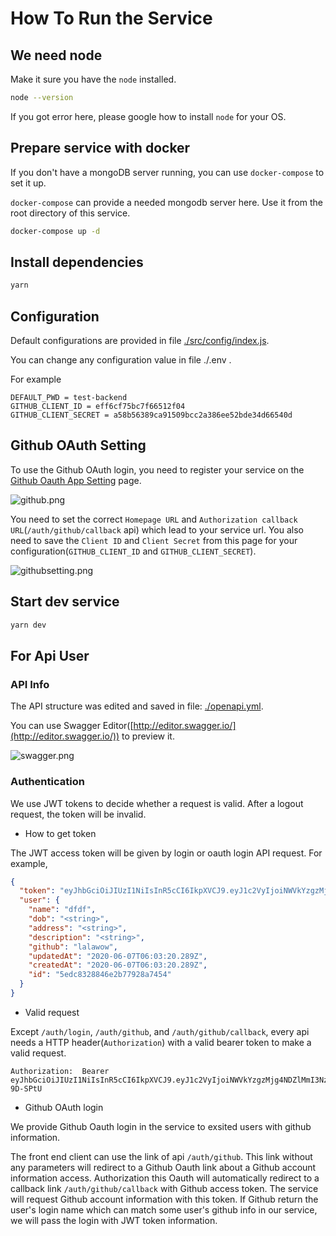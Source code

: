 # How To Run the Service

## We need node

Make it sure you have the `node` installed.

```sh
node --version
```

If you got error here, please google how to install `node` for your OS.

## Prepare service with docker

If you don't have a mongoDB server running, you can use `docker-compose` to set it up.

`docker-compose` can provide a needed mongodb server here. Use it from the root directory of this service.

```sh
docker-compose up -d
```

## Install dependencies

```sh
yarn
```

## Configuration

Default configurations are provided in file [./src/config/index.js](./src/config/index.js).

You can change any configuration value in file ./.env .

For example

```text
DEFAULT_PWD = test-backend
GITHUB_CLIENT_ID = eff6cf75bc7f66512f04
GITHUB_CLIENT_SECRET = a58b56389ca91509bcc2a386ee52bde34d66540d
```

## Github OAuth Setting

To use the Github OAuth login, you need to register your service on the [Github Oauth App Setting](https://github.com/settings/developers) page.

![github.png](https://i.loli.net/2020/06/07/Aj4aSyQ69dgGxwk.png)

You need to set the correct `Homepage URL` and `Authorization callback URL`(`/auth/github/callback` api) which lead to your service url.
You also need to save the `Client ID` and `Client Secret` from this page for your configuration(`GITHUB_CLIENT_ID` and `GITHUB_CLIENT_SECRET`).

![githubsetting.png](https://i.loli.net/2020/06/07/YG7Iv3jxgPfDnHu.png)

## Start dev service

```sh
yarn dev
```

## For Api User

### API Info

The API structure was edited and saved in file: [./openapi.yml](./openapi.yml).

You can use Swagger Editor([http://editor.swagger.io/](http://editor.swagger.io/)) to preview it.

![swagger.png](https://i.loli.net/2020/06/07/E3khLdoDCmlyfVP.png)

### Authentication

We use JWT tokens to decide whether a request is valid. After a logout request, the token will be invalid.

- How to get token

The JWT access token will be given by login or oauth login API request.
For example,

```json
{
  "token": "eyJhbGciOiJIUzI1NiIsInR5cCI6IkpXVCJ9.eyJ1c2VyIjoiNWVkYzgzMjg4NDZlMmI3NzkyOGE3NDU0IiwidHlwZSI6InBhc3N3b3JkIiwic2Vzc2lvbiI6IjVlZGM4MzgyODQ2ZTJiNzc5MjhhNzQ1NiIsImlhdCI6MTU5MTUwOTg5MCwiZXhwIjoxNTkxNTk2MjkwfQ.Rjh5QOmgVZOv1fND6PbuF2O8iEeME658GpC-9D-SPtU",
  "user": {
    "name": "dfdf",
    "dob": "<string>",
    "address": "<string>",
    "description": "<string>",
    "github": "lalawow",
    "updatedAt": "2020-06-07T06:03:20.289Z",
    "createdAt": "2020-06-07T06:03:20.289Z",
    "id": "5edc8328846e2b77928a7454"
  }
}
```

- Valid request

Except `/auth/login`, `/auth/github`, and `/auth/github/callback`, every api needs a HTTP header(`Authorization`) with a valid bearer token to make a valid request.

```text
Authorization:  Bearer eyJhbGciOiJIUzI1NiIsInR5cCI6IkpXVCJ9.eyJ1c2VyIjoiNWVkYzgzMjg4NDZlMmI3NzkyOGE3NDU0IiwidHlwZSI6InBhc3N3b3JkIiwic2Vzc2lvbiI6IjVlZGM4MzgyODQ2ZTJiNzc5MjhhNzQ1NiIsImlhdCI6MTU5MTUwOTg5MCwiZXhwIjoxNTkxNTk2MjkwfQ.Rjh5QOmgVZOv1fND6PbuF2O8iEeME658GpC-9D-SPtU
```

- Github OAuth login

We provide Github Oauth login in the service to exsited users with github information.

The front end client can use the link of api `/auth/github`. This link without any parameters will redirect to a Github Oauth link about a Github account information access. Authorization this Oauth will automatically redirect to a callback link `/auth/github/callback` with Github access token. The service will request Github account information with this token. If Github return the user's login name which can match some user's github info in our service, we will pass the login with JWT token information.
